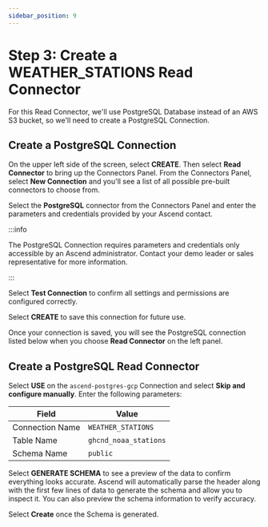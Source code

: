 ```yaml
---
sidebar_position: 9
---
```


# Step 3: Create a WEATHER_STATIONS Read Connector
For this Read Connector, we'll use PostgreSQL Database instead of an AWS S3 bucket, so we'll need to create a PostgreSQL Connection. 

## Create a PostgreSQL Connection
On the upper left side of the screen, select **CREATE**. Then select **Read Connector** to bring up the Connectors Panel. From the Connectors Panel, select **New Connection** and you'll see a list of all possible pre-built connectors to choose from. 

Select the **PostgreSQL** connector from the Connectors Panel and enter the parameters and credentials provided by your Ascend contact. 

:::info

The PostgreSQL Connection requires parameters and credentials only accessible by an Ascend administrator. Contact your demo leader or sales representative for more information.

:::

Select **Test Connection** to confirm all settings and permissions are configured correctly.

Select **CREATE** to save this connection for future use. 

Once your connection is saved, you will see the PostgreSQL connection listed below when you choose **Read Connector** on the left panel. 

## Create a PostgreSQL Read Connector
Select  **USE** on the `ascend-postgres-gcp` Connection and select **Skip and configure manually**. Enter the following parameters:

| Field | Value | 
| --- | --- |
| Connection Name | `WEATHER_STATIONS` |
| Table Name | `ghcnd_noaa_stations` |
| Schema Name | `public` |

Select **GENERATE SCHEMA** to see a preview of the data to confirm everything looks accurate. Ascend will automatically parse the header along with the first few lines of data to generate the schema and allow you to inspect it. You can also preview the schema information to verify accuracy. 

Select **Create** once the Schema is generated.